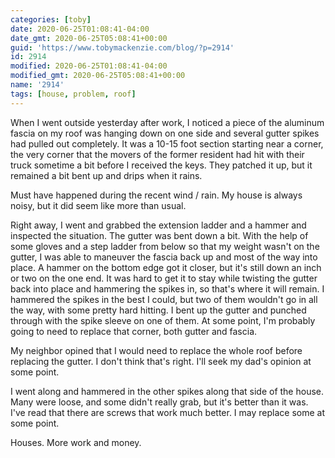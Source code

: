 ```yaml
---
categories: [toby]
date: 2020-06-25T01:08:41-04:00
date_gmt: 2020-06-25T05:08:41+00:00
guid: 'https://www.tobymackenzie.com/blog/?p=2914'
id: 2914
modified: 2020-06-25T01:08:41-04:00
modified_gmt: 2020-06-25T05:08:41+00:00
name: '2914'
tags: [house, problem, roof]
---
```


When I went outside yesterday after work, I noticed a piece of the aluminum fascia on my roof was hanging down on one side and several gutter spikes had pulled out completely.<!--more-->  It was a 10-15 foot section starting near a corner, the very corner that the movers of the former resident had hit with their truck sometime a bit before I received the keys.  They patched it up, but it remained a bit bent up and drips when it rains.

Must have happened during the recent wind / rain.  My house is always noisy, but it did seem like more than usual.

Right away, I went and grabbed the extension ladder and a hammer and inspected the situation.  The gutter was bent down a bit.  With the help of some gloves and a step ladder from below so that my weight wasn't on the gutter, I was able to maneuver the fascia back up and most of the way into place.  A hammer on the bottom edge got it closer, but it's still down an inch or two on the one end.  It was hard to get it to stay while twisting the gutter back into place and hammering the spikes in, so that's where it will remain.  I hammered the spikes in the best I could, but two of them wouldn't go in all the way, with some pretty hard hitting.  I bent up the gutter and punched through with the spike sleeve on one of them.  At some point, I'm probably going to need to replace that corner, both gutter and fascia.

My neighbor opined that I would need to replace the whole roof before replacing the gutter.  I don't think that's right.  I'll seek my dad's opinion at some point.

I went along and hammered in the other spikes along that side of the house.  Many were loose, and some didn't really grab, but it's better than it was.  I've read that there are screws that work much better.  I may replace some at some point.

Houses.  More work and money.
